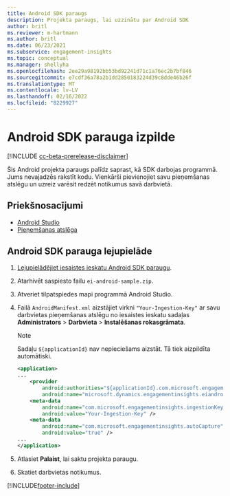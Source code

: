 ```yaml
---
title: Android SDK paraugs
description: Projekta paraugs, lai uzzinātu par Android SDK
author: britl
ms.reviewer: m-hartmann
ms.author: britl
ms.date: 06/23/2021
ms.subservice: engagement-insights
ms.topic: conceptual
ms.manager: shellyha
ms.openlocfilehash: 2ee29a98192bb53bd92241d71c1a76ec2b7bf846
ms.sourcegitcommit: e7cdf36a78a2b1dd2850183224d39c8dde46b26f
ms.translationtype: MT
ms.contentlocale: lv-LV
ms.lasthandoff: 02/16/2022
ms.locfileid: "8229927"
---
```

# <a name="run-the-android-sdk-sample"></a>Android SDK parauga izpilde

[!INCLUDE [cc-beta-prerelease-disclaimer](includes/cc-beta-prerelease-disclaimer.md)]

Šis Android projekta paraugs palīdz saprast, kā SDK darbojas programmā. Jums nevajadzēs rakstīt kodu. Vienkārši pievienojiet savu pieņemšanas atslēgu un uzreiz varēsit redzēt notikumus savā darbvietā.

## <a name="prerequisites"></a>Priekšnosacījumi

- [Android Studio](https://developer.android.com/studio)
- [Pieņemšanas atslēga](get-started-android.md)

## <a name="download-the-android-sdk-sample"></a>Android SDK parauga lejupielāde

1. [Lejupielādējiet iesaistes ieskatu Android SDK paraugu](https://download.pi.dynamics.com/sdk/EI-SDKs/ei-android-sample.zip).
1. Atarhivēt saspiesto failu `ei-android-sample.zip`.
1. Atveriet tilpatspiedes mapi programmā Android Studio.
1. Failā `AndroidManifest.xml` aizstājiet virkni `"Your-Ingestion-Key"` ar savu darbvietas pieņemšanas atslēgu no iesaistes ieskatu sadaļas **Administrators** > **Darbvieta** > **Instalēšanas rokasgrāmata**. 

   > [!NOTE]
   > Sadaļu `${applicationId}` nav nepieciešams aizstāt. Tā tiek aizpildīta automātiski.

   ```xml
   <application>
   ...
       <provider
           android:authorities="${applicationId}.com.microsoft.engagementinsights.eiandroidsdk.AnalyticsContentProvider"
           android:name="microsoft.dynamics.engagementinsights.eiandroidsdk.AnalyticsContentProvider" />
       <meta-data
           android:name="com.microsoft.engagementinsights.ingestionKey"
           android:value="Your-Ingestion-Key" />
       <meta-data
           android:name="com.microsoft.engagementinsights.autoCapture"
           android:value="true" />
   ...
   </application>
   ```

1. Atlasiet **Palaist**, lai saktu projekta paraugu.
1. Skatiet darbvietas notikumus.


[!INCLUDE[footer-include](../includes/footer-banner.md)]
